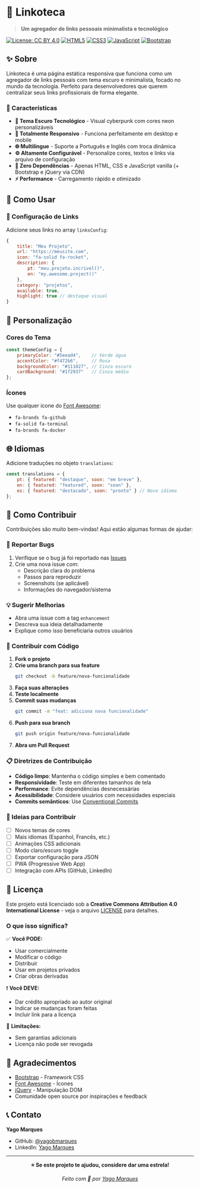 # 🔗 Linkoteca

> **Um agregador de links pessoais minimalista e tecnológico**

[![License: CC BY 4.0](https://img.shields.io/badge/License-CC%20BY%204.0-lightgrey.svg)](https://creativecommons.org/licenses/by/4.0/)
[![HTML5](https://img.shields.io/badge/HTML5-E34F26?logo=html5&logoColor=white)](https://developer.mozilla.org/en-US/docs/Web/HTML)
[![CSS3](https://img.shields.io/badge/CSS3-1572B6?logo=css3&logoColor=white)](https://developer.mozilla.org/en-US/docs/Web/CSS)
[![JavaScript](https://img.shields.io/badge/JavaScript-F7DF1E?logo=javascript&logoColor=black)](https://developer.mozilla.org/en-US/docs/Web/JavaScript)
[![Bootstrap](https://img.shields.io/badge/Bootstrap-7952B3?logo=bootstrap&logoColor=white)](https://getbootstrap.com/)

## ✨ Sobre

Linkoteca é uma página estática responsiva que funciona como um agregador de links pessoais com tema escuro e minimalista, focado no mundo da tecnologia. Perfeito para desenvolvedores que querem centralizar seus links profissionais de forma elegante.

### 🎯 Características

- **🌙 Tema Escuro Tecnológico** - Visual cyberpunk com cores neon personalizáveis
- **📱 Totalmente Responsivo** - Funciona perfeitamente em desktop e mobile
- **🌐 Multilíngue** - Suporte a Português e Inglês com troca dinâmica
- **⚙️ Altamente Configurável** - Personalize cores, textos e links via arquivo de configuração
- **🚀 Zero Dependências** - Apenas HTML, CSS e JavaScript vanilla (+ Bootstrap e jQuery via CDN)
- **⚡ Performance** - Carregamento rápido e otimizado

## 🚀 Como Usar

### 📝 Configuração de Links

Adicione seus links no array `linksConfig`:

```javascript
{
    title: "Meu Projeto",
    url: "https://meusite.com",
    icon: "fa-solid fa-rocket",
    description: {
        pt: "meu.projeto.incrivel()",
        en: "my.awesome.project()"
    },
    category: "projetos",
    available: true,
    highlight: true // destaque visual
}
```

## 🎨 Personalização

### Cores do Tema
```javascript
const themeConfig = {
    primaryColor: "#5eead4",    // Verde água
    accentColor: "#f472b6",     // Rosa
    backgroundColor: "#111827", // Cinza escuro
    cardBackground: "#1f2937"   // Cinza médio
};
```

### Ícones
Use qualquer ícone do [Font Awesome](https://fontawesome.com/icons):
- `fa-brands fa-github`
- `fa-solid fa-terminal`
- `fa-brands fa-docker`

## 🌐 Idiomas

Adicione traduções no objeto `translations`:
```javascript
const translations = {
    pt: { featured: "destaque", soon: "em breve" },
    en: { featured: "featured", soon: "soon" },
    es: { featured: "destacado", soon: "pronto" } // Novo idioma
};
```

## 🤝 Como Contribuir

Contribuições são muito bem-vindas! Aqui estão algumas formas de ajudar:

### 🐛 Reportar Bugs
1. Verifique se o bug já foi reportado nas [Issues](https://github.com/yagomarques/linkoteca/issues)
2. Crie uma nova issue com:
   - Descrição clara do problema
   - Passos para reproduzir
   - Screenshots (se aplicável)
   - Informações do navegador/sistema

### 💡 Sugerir Melhorias
- Abra uma issue com a tag `enhancement`
- Descreva sua ideia detalhadamente
- Explique como isso beneficiaria outros usuários

### 🔧 Contribuir com Código

1. **Fork o projeto**
2. **Crie uma branch para sua feature**
   ```bash
   git checkout -b feature/nova-funcionalidade
   ```
3. **Faça suas alterações**
4. **Teste localmente**
5. **Commit suas mudanças**
   ```bash
   git commit -m "feat: adiciona nova funcionalidade"
   ```
6. **Push para sua branch**
   ```bash
   git push origin feature/nova-funcionalidade
   ```
7. **Abra um Pull Request**

### 📋 Diretrizes de Contribuição

- **Código limpo**: Mantenha o código simples e bem comentado
- **Responsividade**: Teste em diferentes tamanhos de tela
- **Performance**: Evite dependências desnecessárias
- **Acessibilidade**: Considere usuários com necessidades especiais
- **Commits semânticos**: Use [Conventional Commits](https://www.conventionalcommits.org/)

### 🌟 Ideias para Contribuir

- [ ] Novos temas de cores
- [ ] Mais idiomas (Espanhol, Francês, etc.)
- [ ] Animações CSS adicionais
- [ ] Modo claro/escuro toggle
- [ ] Exportar configuração para JSON
- [ ] PWA (Progressive Web App)
- [ ] Integração com APIs (GitHub, LinkedIn)

## 📄 Licença

Este projeto está licenciado sob a **Creative Commons Attribution 4.0 International License** - veja o arquivo [LICENSE](LICENSE) para detalhes.

### O que isso significa?

✅ **Você PODE:**
- Usar comercialmente
- Modificar o código
- Distribuir
- Usar em projetos privados
- Criar obras derivadas

❗ **Você DEVE:**
- Dar crédito apropriado ao autor original
- Indicar se mudanças foram feitas
- Incluir link para a licença

🚫 **Limitações:**
- Sem garantias adicionais
- Licença não pode ser revogada

## 🙏 Agradecimentos

- [Bootstrap](https://getbootstrap.com/) - Framework CSS
- [Font Awesome](https://fontawesome.com/) - Ícones
- [jQuery](https://jquery.com/) - Manipulação DOM
- Comunidade open source por inspirações e feedback

## 📞 Contato

**Yago Marques**
- GitHub: [@yagobmarques](https://github.com/yagobmarques)
- LinkedIn: [Yago Marques](https://linkedin.com/in/yago-marques-44955b163)

---

<div align="center">

**⭐ Se este projeto te ajudou, considere dar uma estrela!**

*Feito com 💚 por [Yago Marques](https://github.com/yagobmarques)*

</div>